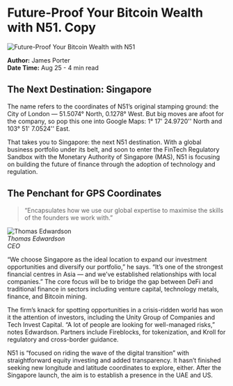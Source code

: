# Future-Proof Your Bitcoin Wealth with N51. Copy

![Future-Proof Your Bitcoin Wealth with N51](https://uploads-ssl.webflow.com/665f9886cd4e586a9a14dc8c/6660ed9f02f428ae654ba043_news%204.jpg)

**Author:** James Porter  
**Date Time:** Aug 25 - 4 min read

## The Next Destination: Singapore

The name refers to the coordinates of N51’s original stamping ground: the City of London — 51.5074° North, 0.1278° West. But big moves are afoot for the company, so pop this one into Google Maps: 1° 17' 24.9720'' North and 103° 51' 7.0524'' East.

That takes you to Singapore: the next N51 destination. With a global business portfolio under its belt, and soon to enter the FinTech Regulatory Sandbox with the Monetary Authority of Singapore (MAS), N51 is focusing on building the future of finance through the adoption of technology and regulation.

## The Penchant for GPS Coordinates

> “Encapsulates how we use our global expertise to maximise the skills of the founders we work with.”

![Thomas Edwardson](https://uploads-ssl.webflow.com/665f9886cd4e586a9a14dc8c/666be350b2704b3ba8e54b64_Thomas%20Edwardson%20(2).png)  
*Thomas Edwardson*  
*CEO*

“We choose Singapore as the ideal location to expand our investment opportunities and diversify our portfolio,” he says. “It’s one of the strongest financial centres in Asia — and we’ve established relationships with local companies.” The core focus will be to bridge the gap between DeFi and traditional finance in sectors including venture capital, technology metals, finance, and Bitcoin mining.

The firm’s knack for spotting opportunities in a crisis-ridden world has won it the attention of investors, including the Unity Group of Companies and Tech Invest Capital. “A lot of people are looking for well-managed risks,” notes Edwardson. Partners include Fireblocks, for tokenization, and Kroll for regulatory and cross-border guidance.

N51 is “focused on riding the wave of the digital transition” with straightforward equity investing and added transparency. It hasn’t finished seeking new longitude and latitude coordinates to explore, either. After the Singapore launch, the aim is to establish a presence in the UAE and US.